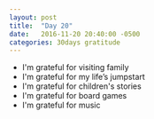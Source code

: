 ```yaml
---
layout: post
title:  "Day 20"
date:   2016-11-20 20:40:00 -0500
categories: 30days gratitude
---
```

* I'm grateful for visiting family
* I'm grateful for my life’s jumpstart
* I'm grateful for children's stories
* I'm grateful for board games 
* I'm grateful for music